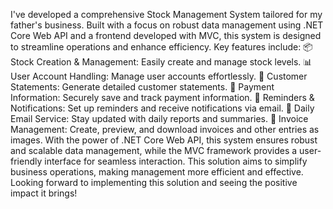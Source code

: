 I've developed a comprehensive Stock Management System tailored for my father's business. Built with a focus on robust data management using .NET Core Web API and a frontend developed with MVC, this system is designed to streamline operations and enhance efficiency. Key features include:
📦 Stock Creation & Management: Easily create and manage stock levels.
📊 User Account Handling: Manage user accounts effortlessly.
📝 Customer Statements: Generate detailed customer statements.
💸 Payment Information: Securely save and track payment information.
🔔 Reminders & Notifications: Set up reminders and receive notifications via email.
📧 Daily Email Service: Stay updated with daily reports and summaries.
🧾 Invoice Management: Create, preview, and download invoices and other entries as images.
With the power of .NET Core Web API, this system ensures robust and scalable data management, while the MVC framework provides a user-friendly interface for seamless interaction.
This solution aims to simplify business operations, making management more efficient and effective. Looking forward to implementing this solution and seeing the positive impact it brings!

